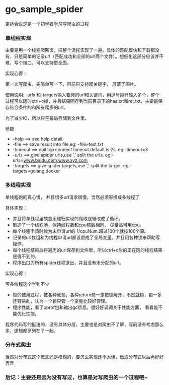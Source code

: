 # go_sample_spider

更适合说这是一个初学者学习写爬虫的过程

### 单线程实现

主要是用一个线程爬网页，把整个流程实现了一遍，具体的匹配模块和下载都没有，只是简单的记录url（匹配成功和全部的url两个文件）。想细化这部分应该并不难，写个接口，可以支持更全面。

实现心得：

第一次写爬虫，先简单写一下，目前只支持爬关键字， 屏蔽了图片。

使用说明: -urls 和-targets输入要爬的url和关键词，用逗号隔开输入多个，整个过程可以随时ctrl+c掉，并且结果回存到当前目录下的has.txt和ret.txt，主要是保存符合条件的和所有爬多的url。

为了减少IO，所以只在最后存储到文件里。

参数
* -help      ==>   see help detail.
* -file      ==>   save result into file.eg: -file=test.txt
* -timeout   ==>   dail tcp connect timeout.default is 2s. eg:-timeout=3
* -urls      ==>   give spider urls,use ',' split the urls. eg:-urls=www.baidu.com,www.xyz.com
* -targets   ==>   give spider targets,use ',' split the target. eg:-targets=golang,docker


### 多线程实现 

单线程跑的真心慢， 并且很多url请求很慢，当然必须呀换成多线程了

具体实现：

* 并且将单线程里故意用递归实现的爬取逻辑改成了循环。
* 制造了一个线程池，保持线程数和cpu核数相同， 尽量高可用cpu。
* 每个线程申请时候为未申请url的 1/cpuNum.超过100个就按100个算。
* 记录的url数组和为线程申请url都设置成了全局变量。并且用各种锁来帮助写操作。
* 每个线程结束后将遍历的url保存到文件里，所以ctrl+c后的正在跑的线程结果是得不到的。
* 程序出口为所有spider线程退出，并且没有未分配的url。
 
实现心得：

写多线程这个学到不少

* 锁的使用过程，被各种死锁，各种return前一定把锁解开，不然就锁，锁一多还容易乱，认为一个锁只管一个变量比较好管理。
* 程序性能，看了pprof包和输出gc信息。想好好调调关于性能方面， 看看能不能优化性能。


程序代码写的挺渣的，没有具体分层，主要也是对爬虫不了解，写前没有考虑那么多，逻辑都罗列在了一起。


### 分布式爬虫

当然对分布式这个概念还是模糊的，要怎么实现还不太懂，做成分布式以后再好好弄弄

### 后记：主要还是因为没有写过，也算是对写爬虫的一个过程吧~
